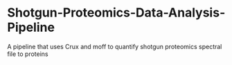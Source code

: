 # Shotgun-Proteomics-Data-Analysis-Pipeline
A pipeline that uses Crux and moff to quantify shotgun proteomics spectral file to proteins
